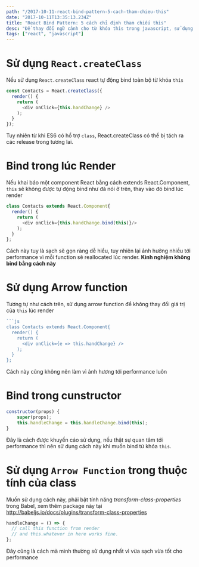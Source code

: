 ```yaml
---
path: "/2017-10-11-react-bind-pattern-5-cach-tham-chieu-this"
date: "2017-10-11T13:35:13.234Z"
title: "React Bind Pattern: 5 cách chỉ định tham chiếu this"
desc: "Để thay đổi ngữ cảnh cho từ khóa this trong javascript, sử dụng ở đâu và như thế nào cho hợp lý nhất"
tags: ["react", "javascript"]
---
```


# Sử dụng `React.createClass`

Nếu sử dụng `React.createClass` react tự động bind toàn bộ từ khóa `this`

```js
const Contacts = React.createClass({
  render() {
    return (
      <div onClick={this.handChange} />
    );
  }
});

```

Tuy nhiên từ khi ES6 có hổ trợ `class`, React.createClass có thể bị tách ra các release trong tương lai.

# Bind trong lúc Render

Nếu khai báo một component React bằng cách extends React.Component, `this` sẽ không được tự động bind như đã nói ở trên, thay vào đó bind lúc render

```js
class Contacts extends React.Component{
  render() {
    return (
      <div onClick={this.handChange.bind(this)}/>
    );
  }
};
```

Cách này tuy là sạch sẽ gọn ràng dễ hiểu, tuy nhiên lại ảnh hưởng nhiều tới performance vì mỗi function sẽ reallocated lúc render. **Kinh nghiệm không bind bằng cách này**

# Sử dụng Arrow function

Tương tự như cách trên, sử dụng arrow function để không thay đổi giá trị của `this` lúc render

```js
```js
class Contacts extends React.Component{
  render() {
    return (
      <div onClick={e => this.handChange} />
    );
  }
};
```

Cách này cũng không nên làm vì ảnh hương tới performance luôn

# Bind trong cunstructor

```js
constructor(props) {
    super(props);
    this.handleChange = this.handleChange.bind(this);
}
```

Đây là cách được khuyến cáo sử dụng, nếu thật sự quan tâm tới performance thì nên sử dụng cách này khi muốn bind từ khóa `this`.

# Sử  dụng `Arrow Function` trong thuộc tính của class

Muốn sử dụng cách này, phải bật tính năng *transform-class-properties* trong Babel, xem thêm package này tại http://babeljs.io/docs/plugins/transform-class-properties

```js
handleChange = () => {
  // call this function from render 
  // and this.whatever in here works fine.
};
```

Đây cũng là cách mà mình thường sử dụng nhất vì vừa sạch vừa tốt cho performance



